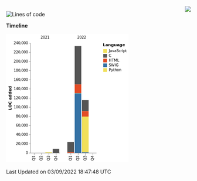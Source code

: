 <img align="right" src="https://count.getloli.com/get/@:TauCeti0207?theme=rule34">

<!--START_SECTION:waka-->
![Lines of code](https://img.shields.io/badge/From%20Hello%20World%20I%27ve%20Written-382%20Thousand%20lines%20of%20code-blue)

**Timeline**

![Chart not found](https://raw.githubusercontent.com/TauCeti0207/TauCeti0207/main/charts/bar_graph.png) 


 Last Updated on 03/09/2022 18:47:48 UTC
<!--END_SECTION:waka-->


